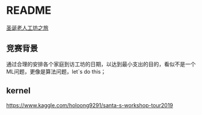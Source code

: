 # README

[圣诞老人工坊之旅](https://www.kaggle.com/c/santa-workshop-tour-2019)

## 竞赛背景

通过合理的安排各个家庭到访工坊的日期，以达到最小支出的目的，看似不是一个ML问题，更像是算法问题，let`s do this；

## kernel

https://www.kaggle.com/holoong9291/santa-s-workshop-tour2019
